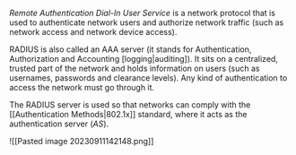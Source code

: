 *Remote Authentication Dial-In User Service* is a network protocol that is used to authenticate network users and authorize network traffic (such as network access and network device access).

RADIUS is also called an AAA server (it stands for Authentication, Authorization and Accounting \[logging|auditing\]). It sits on a centralized, trusted part of the network and holds information on users (such as usernames, passwords and clearance levels). Any kind of authentication to access the network must go through it.

The RADIUS server is used so that networks can comply with the [[Authentication Methods|802.1x]] standard, where it acts as the authentication server (*AS*).

![[Pasted image 20230911142148.png]]


